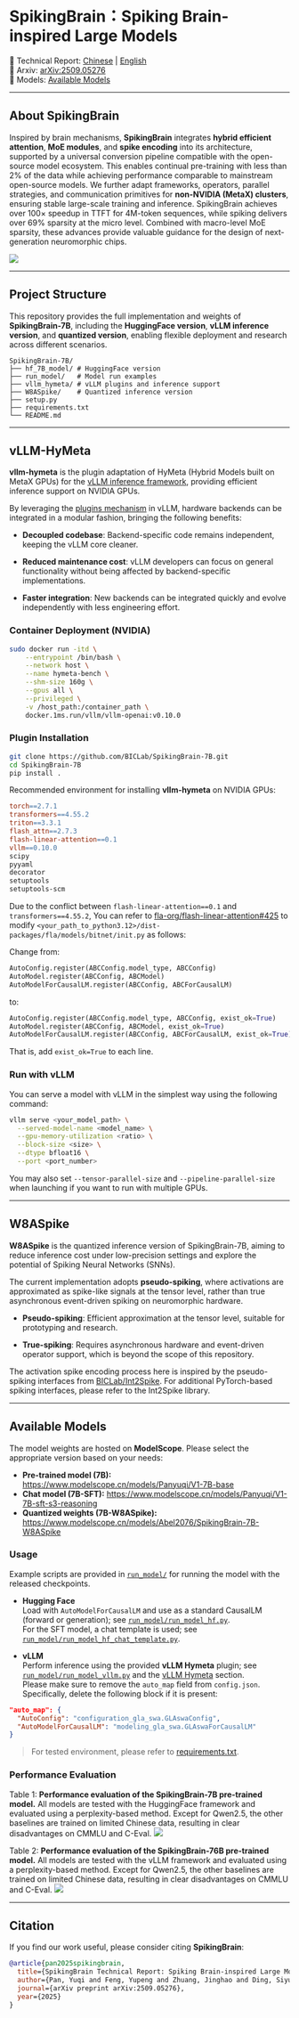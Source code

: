 # SpikingBrain：Spiking Brain-inspired Large Models

📄 Technical Report: [Chinese](SpikingBrain_Report_Chi.pdf) | [English](SpikingBrain_Report_Eng.pdf)  
🚀 Arxiv: [arXiv:2509.05276](https://www.arxiv.org/abs/2509.05276)  
🧩 Models: [Available Models](#available-models)   

---

## About SpikingBrain

Inspired by brain mechanisms, **SpikingBrain** integrates **hybrid efficient attention**, **MoE modules**, and **spike encoding** into its architecture, supported by a universal conversion pipeline compatible with the open-source model ecosystem. This enables continual pre-training with less than 2\% of the data while achieving performance comparable to mainstream open-source models. We further adapt frameworks, operators, parallel strategies, and communication primitives for **non-NVIDIA (MetaX) clusters**, ensuring stable large-scale training and inference. SpikingBrain achieves over 100× speedup in TTFT for 4M-token sequences, while spiking delivers over 69\% sparsity at the micro level. Combined with macro-level MoE sparsity, these advances provide valuable guidance for the design of next-generation neuromorphic chips.

![](assets/fig1.png)

---

## Project Structure
This repository provides the full implementation and weights of **SpikingBrain-7B**, including the **HuggingFace version**, **vLLM inference version**, and **quantized version**, enabling flexible deployment and research across different scenarios.

```
SpikingBrain-7B/
├── hf_7B_model/ # HuggingFace version
├── run_model/   # Model run examples
├── vllm_hymeta/ # vLLM plugins and inference support
├── W8ASpike/    # Quantized inference version
├── setup.py
├── requirements.txt 
└── README.md 
```

--- 

## vLLM-HyMeta

**vllm-hymeta** is the plugin adaptation of HyMeta (Hybrid Models built on MetaX GPUs) for the [vLLM inference framework](https://github.com/vllm-project/vllm/tree/main), providing efficient inference support on NVIDIA GPUs.

By leveraging the [plugins mechanism](https://blog.vllm.ai/2025/05/12/hardware-plugin.html) in vLLM, hardware backends can be integrated in a modular fashion, bringing the following benefits:

- **Decoupled codebase**: Backend-specific code remains independent, keeping the vLLM core cleaner.

- **Reduced maintenance cost**: vLLM developers can focus on general functionality without being affected by backend-specific implementations.

- **Faster integration**: New backends can be integrated quickly and evolve independently with less engineering effort.

### Container Deployment (NVIDIA)
```bash
sudo docker run -itd \
    --entrypoint /bin/bash \
    --network host \
    --name hymeta-bench \
    --shm-size 160g \
    --gpus all \
    --privileged \
    -v /host_path:/container_path \
    docker.1ms.run/vllm/vllm-openai:v0.10.0
```

### Plugin Installation
```bash
git clone https://github.com/BICLab/SpikingBrain-7B.git
cd SpikingBrain-7B
pip install .
```

Recommended environment for installing **vllm-hymeta** on NVIDIA GPUs:

```makefile
torch==2.7.1
transformers==4.55.2
triton==3.3.1
flash_attn==2.7.3
flash-linear-attention==0.1
vllm==0.10.0
scipy
pyyaml
decorator
setuptools
setuptools-scm
```

Due to the conflict between `flash-linear-attention==0.1` and `transformers==4.55.2`, You can refer to [fla-org/flash-linear-attention#425](https://github.com/fla-org/flash-linear-attention/issues/425) to modify `<your_path_to_python3.12>/dist-packages/fla/models/bitnet/init.py` as follows:

Change from:
```python
AutoConfig.register(ABCConfig.model_type, ABCConfig)
AutoModel.register(ABCConfig, ABCModel)
AutoModelForCausalLM.register(ABCConfig, ABCForCausalLM)
```
to:
```python
AutoConfig.register(ABCConfig.model_type, ABCConfig, exist_ok=True)
AutoModel.register(ABCConfig, ABCModel, exist_ok=True)
AutoModelForCausalLM.register(ABCConfig, ABCForCausalLM, exist_ok=True)
```
That is, add `exist_ok=True` to each line.

### Run with vLLM

You can serve a model with vLLM in the simplest way using the following command:

```bash
vllm serve <your_model_path> \
  --served-model-name <model_name> \
  --gpu-memory-utilization <ratio> \
  --block-size <size> \
  --dtype bfloat16 \
  --port <port_number>
```

You may also set `--tensor-parallel-size` and `--pipeline-parallel-size` when launching if you want to run with multiple GPUs. 

---

## W8ASpike

**W8ASpike** is the quantized inference version of SpikingBrain-7B, aiming to reduce inference cost under low-precision settings and explore the potential of Spiking Neural Networks (SNNs).

The current implementation adopts **pseudo-spiking**, where activations are approximated as spike-like signals at the tensor level, rather than true asynchronous event-driven spiking on neuromorphic hardware.

- **Pseudo-spiking**: Efficient approximation at the tensor level, suitable for prototyping and research.

- **True-spiking**: Requires asynchronous hardware and event-driven operator support, which is beyond the scope of this repository.

The activation spike encoding process here is inspired by the pseudo-spiking interfaces from [BICLab/Int2Spike](https://github.com/BICLab/Int2Spike). For additional PyTorch-based spiking interfaces, please refer to the Int2Spike library.

---

## Available Models
The model weights are hosted on **ModelScope**. Please select the appropriate version based on your needs:

- **Pre-trained model (7B):** https://www.modelscope.cn/models/Panyuqi/V1-7B-base
- **Chat model (7B-SFT):** https://www.modelscope.cn/models/Panyuqi/V1-7B-sft-s3-reasoning
- **Quantized weights (7B-W8ASpike):** https://www.modelscope.cn/models/Abel2076/SpikingBrain-7B-W8ASpike

### Usage
Example scripts are provided in [`run_model/`](run_model) for running the model with the released checkpoints. 

- **Hugging Face**  
Load with `AutoModelForCausalLM` and use as a standard CausalLM (forward or generation); see [`run_model/run_model_hf.py`](run_model/run_model_hf.py).  
For the SFT model, a chat template is used; see [`run_model/run_model_hf_chat_template.py`](run_model/run_model_hf_chat_template.py).

- **vLLM**  
Perform inference using the provided **vLLM Hymeta** plugin; see [`run_model/run_model_vllm.py`](run_model/run_model_vllm.py) and the [vLLM Hymeta](#vllm-hymeta) section.   
Please make sure to remove the `auto_map` field from `config.json`. Specifically, delete the following block if it is present:
```json
"auto_map": {
  "AutoConfig": "configuration_gla_swa.GLAswaConfig",
  "AutoModelForCausalLM": "modeling_gla_swa.GLAswaForCausalLM"
}
```

> For tested environment, please refer to [requirements.txt](requirements.txt).

### Performance Evaluation
Table 1: **Performance evaluation of the SpikingBrain-7B pre-trained model.** All models are tested with the HuggingFace framework and evaluated using a perplexity-based method. Except for Qwen2.5, the other baselines are trained on limited Chinese data, resulting in clear disadvantages on CMMLU and C-Eval.
![](assets/table1.png)


Table 2: **Performance evaluation of the SpikingBrain-76B pre-trained model.** All models are tested with the vLLM framework and evaluated using a perplexity-based method. Except for Qwen2.5, the other baselines are trained on limited Chinese data, resulting in clear disadvantages on CMMLU and C-Eval.
![](assets/table2.png)

--- 

## Citation

If you find our work useful, please consider citing **SpikingBrain**:

```bibtex
@article{pan2025spikingbrain,
  title={SpikingBrain Technical Report: Spiking Brain-inspired Large Models},
  author={Pan, Yuqi and Feng, Yupeng and Zhuang, Jinghao and Ding, Siyu and Liu, Zehao and Sun, Bohan and Chou, Yuhong and Xu, Han and Qiu, Xuerui and Deng, Anlin and others},
  journal={arXiv preprint arXiv:2509.05276},
  year={2025}
}
```